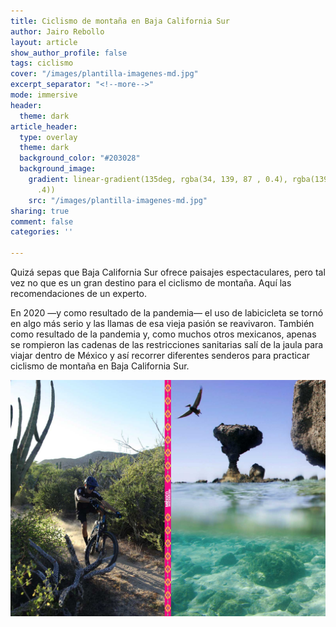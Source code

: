```yaml
---
title: Ciclismo de montaña en Baja California Sur
author: Jairo Rebollo
layout: article
show_author_profile: false
tags: ciclismo
cover: "/images/plantilla-imagenes-md.jpg"
excerpt_separator: "<!--more-->"
mode: immersive
header:
  theme: dark
article_header:
  type: overlay
  theme: dark
  background_color: "#203028"
  background_image:
    gradient: linear-gradient(135deg, rgba(34, 139, 87 , 0.4), rgba(139, 34, 139,
      .4))
    src: "/images/plantilla-imagenes-md.jpg"
sharing: true
comment: false
categories: ''

---
```

Quizá sepas que Baja California Sur ofrece paisajes espectaculares, pero tal vez no que es un gran destino para el ciclismo de montaña. Aquí las recomendaciones de un experto.

En 2020 —y como resultado de la pandemia— el uso de labicicleta se tornó en algo más serio y las llamas de esa vieja pasión se reavivaron. También como resultado de la pandemia y, como muchos otros mexicanos, apenas se rompieron las cadenas de las restricciones sanitarias salí de la jaula para viajar dentro de México y así recorrer diferentes senderos para practicar ciclismo de montaña en Baja California Sur.

![](/images/plantilla-imagenes-md.jpg)